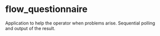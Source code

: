 # flow_questionnaire
Application to help the operator when problems arise. Sequential polling and output of the result.
